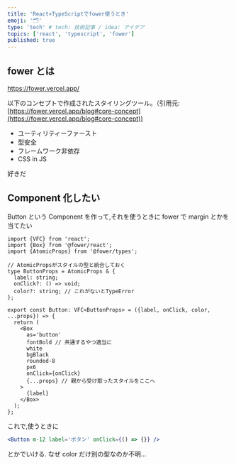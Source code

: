 ```yaml
---
title: 'React×TypeScriptでfower使うとき'
emoji: '🗂'
type: 'tech' # tech: 技術記事 / idea: アイデア
topics: ['react', 'typescript', 'fower']
published: true
---
```


## fower とは

https://fower.vercel.app/

以下のコンセプトで作成されたスタイリングツール。（引用元: [https://fower.vercel.app/blog#core-concept](https://fower.vercel.app/blog#core-concept))

- ユーティリティーファースト
- 型安全
- フレームワーク非依存
- CSS in JS

好きだ

## Component 化したい

Button という Component を作って,それを使うときに fower で margin とかを当てたい

```tsx
import {VFC} from 'react';
import {Box} from '@fower/react';
import {AtomicProps} from '@fower/types';

// AtomicPropsがスタイルの型と統合しておく
type ButtonProps = AtomicProps & {
  label: string;
  onClick?: () => void;
  color?: string; // これがないとTypeError
};

export const Button: VFC<ButtonProps> = ({label, onClick, color, ...props}) => {
  return (
    <Box
      as='button'
      fontBold // 共通するやつ適当に
      white
      bgBlack
      rounded-8
      px6
      onClick={onClick}
      {...props} // 親から受け取ったスタイルをここへ
    >
      {label}
    </Box>
  );
};
```

これで,使うときに

```jsx
<Button m-12 label='ボタン' onClick={() => {}} />
```

とかでいける.
なぜ color だけ別の型なのか不明...
